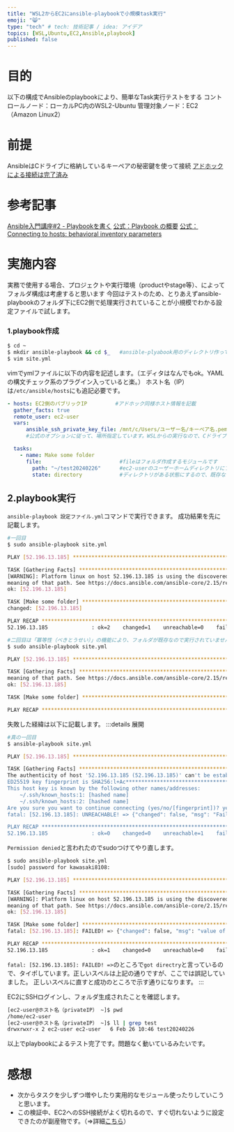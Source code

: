 ```yaml
---
title: "WSL2からEC2にansible-playbookで小規模task実行"
emoji: "😸"
type: "tech" # tech: 技術記事 / idea: アイデア
topics: [WSL,Ubuntu,EC2,Ansible,playbook]
published: false
---
```

# 目的
以下の構成でAnsibleのplaybookにより、簡単なTask実行テストをする
コントロールノード：ローカルPC内のWSL2-Ubuntu
管理対象ノード：EC2（Amazon Linux2）
# 前提
AnsibleはCドライブに格納しているキーペアの秘密鍵を使って接続
[アドホックによる接続は完了済み](https://zenn.dev/kawasaki8108/articles/20240225-ansibleadhoc)
# 参考記事
[Ansible入門講座#2 - Playbookを書く](https://www.youtube.com/watch?v=dS0rT9uSSS4&list=PL_RwLDGrI9OukEWiXyLWKxy-ccuBReL-o&index=2)
[公式：Playbook の概要](https://docs.ansible.com/ansible/2.9_ja/user_guide/playbooks_intro.html#playbooks-intro)
[公式：Connecting to hosts: behavioral inventory parameters](https://docs.ansible.com/ansible/latest/inventory_guide/intro_inventory.html#intro-inventory)

# 実施内容
実務で使用する場合、プロジェクトや実行環境（productやstage等）、によってフォルダ構成は考慮すると思います
今回はテストのため、とりあえずansible-playbookのフォルダ下にEC2側で処理実行されていることが小規模でわかる設定ファイルで試します。
### 1.playbook作成
```bash
$ cd ~
$ mkdir ansible-playbook && cd $_   #ansible-plyabook用のディレクトリ作ってその中に入ります
$ vim site.yml
```
vimでymlファイルに以下の内容を記述します。（エディタはなんでもok。YAMLの構文チェック系のプラグイン入っていると楽。）
ホスト名（IP）は`/etc/ansible/hosts`にも追記必要です。
```yml :site.yml
- hosts: EC2側のパブリックIP         #アドホック同様ホスト情報を記載
  gather_facts: true
  remote_user: ec2-user
  vars:
      ansible_ssh_private_key_file: /mnt/c/Users/ユーザー名/キーペア名.pem
      #公式のオプションに従って、場所指定しています。WSLからの実行なので、Cドライブ側にある秘密鍵の場所になります。

  tasks:
    - name: Make some folder
      file:                         #fileはフォルダ作成するモジュールです
        path: "~/test20240226"      #ec2-userのユーザーホームディレクトリにフォルダ作成します
        state: directory            #ディレクトリがある状態にするので、既存なら実行されませんが、あれば実行されます
```


## 2.playbook実行
`ansible-playbook 設定ファイル.yml`コマンドで実行できます。
成功結果を先に記載します。
```bash
#一回目
$ sudo ansible-playbook site.yml 

PLAY [52.196.13.185] *************************************************************************************************************************************************************************

TASK [Gathering Facts] ***********************************************************************************************************************************************************************
[WARNING]: Platform linux on host 52.196.13.185 is using the discovered Python interpreter at /usr/bin/python3.7, but future installation of another Python interpreter could change the
meaning of that path. See https://docs.ansible.com/ansible-core/2.15/reference_appendices/interpreter_discovery.html for more information.
ok: [52.196.13.185]

TASK [Make some folder] **********************************************************************************************************************************************************************
changed: [52.196.13.185]

PLAY RECAP ***********************************************************************************************************************************************************************************
52.196.13.185              : ok=2    changed=1    unreachable=0    failed=0    skipped=0    rescued=0    ignored=0

#二回目は「冪等性（べきとうせい）」の機能により、フォルダが既存なので実行されていません。ですのでchanged=0となっています。
$ sudo ansible-playbook site.yml

PLAY [52.196.13.185] *************************************************************************************************************************************************************************

TASK [Gathering Facts] ***********************************************************************************************************************************************************************[WARNING]: Platform linux on host 52.196.13.185 is using the discovered Python interpreter at /usr/bin/python3.7, but future installation of another Python interpreter could change the      
meaning of that path. See https://docs.ansible.com/ansible-core/2.15/reference_appendices/interpreter_discovery.html for more information.
ok: [52.196.13.185]

TASK [Make some folder] **********************************************************************************************************************************************************************ok: [52.196.13.185]

PLAY RECAP ***********************************************************************************************************************************************************************************52.196.13.185              : ok=2    changed=0    unreachable=0    failed=0    skipped=0    rescued=0    ignored=0
```

失敗した経緯は以下に記載します。
:::details 展開
```bash
#真の一回目
$ ansible-playbook site.yml

PLAY [52.196.13.185] *************************************************************************************************************************************************************************

TASK [Gathering Facts] ***********************************************************************************************************************************************************************
The authenticity of host '52.196.13.185 (52.196.13.185)' can't be established.
ED25519 key fingerprint is SHA256:l+Ac***************************************
This host key is known by the following other names/addresses:
    ~/.ssh/known_hosts:1: [hashed name]
    ~/.ssh/known_hosts:2: [hashed name]
Are you sure you want to continue connecting (yes/no/[fingerprint])? yes
fatal: [52.196.13.185]: UNREACHABLE! => {"changed": false, "msg": "Failed to connect to the host via ssh: Warning: Permanently added '52.196.13.185' (ED25519) to the list of known hosts.\r\n@@@@@@@@@@@@@@@@@@@@@@@@@@@@@@@@@@@@@@@@@@@@@@@@@@@@@@@@@@@\r\n@         WARNING: UNPROTECTED PRIVATE KEY FILE!          @\r\n@@@@@@@@@@@@@@@@@@@@@@@@@@@@@@@@@@@@@@@@@@@@@@@@@@@@@@@@@@@\r\nPermissions 0555 for '/mnt/c/Users/ユーザー名/キーペア名.pem' are too open.\r\nIt is required that your private key files are NOT accessible by others.\r\nThis private key will be ignored.\r\nLoad key \"/mnt/c/Users/ユーザー名/キーペア名.pem\": bad permissions\r\nec2-user@52.196.13.185: Permission denied (publickey,gssapi-keyex,gssapi-with-mic).", "unreachable": true}

PLAY RECAP ***********************************************************************************************************************************************************************************
52.196.13.185              : ok=0    changed=0    unreachable=1    failed=0    skipped=0    rescued=0    ignored=0
```
`Permission denied`と言われたのでsudoつけてやり直します。
```bash
$ sudo ansible-playbook site.yml
[sudo] password for kawasaki8108:

PLAY [52.196.13.185] *************************************************************************************************************************************************************************

TASK [Gathering Facts] ***********************************************************************************************************************************************************************
[WARNING]: Platform linux on host 52.196.13.185 is using the discovered Python interpreter at /usr/bin/python3.7, but future installation of another Python interpreter could change the
meaning of that path. See https://docs.ansible.com/ansible-core/2.15/reference_appendices/interpreter_discovery.html for more information.
ok: [52.196.13.185]

TASK [Make some folder] **********************************************************************************************************************************************************************
fatal: [52.196.13.185]: FAILED! => {"changed": false, "msg": "value of state must be one of: absent, directory, file, hard, link, touch, got: directry"}

PLAY RECAP ***********************************************************************************************************************************************************************************
52.196.13.185              : ok=1    changed=0    unreachable=0    failed=1    skipped=0    rescued=0    ignored=0
```
`fatal: [52.196.13.185]: FAILED! =>`のところで`got directry`と言っているので、タイポしています。正しいスペルは上記の通りですが、ここでは誤記していました。
正しいスペルに直すと成功のところで示す通りになります。
:::

EC2にSSHログインし、フォルダ生成されたことを確認します。
```bash
[ec2-user@ホスト名（privateIP） ~]$ pwd
/home/ec2-user
[ec2-user@ホスト名（privateIP） ~]$ ll | grep test
drwxrwxr-x 2 ec2-user ec2-user   6 Feb 26 10:46 test20240226
```

以上でplaybookによるテスト完了です。問題なく動いているみたいです。

# 感想
* 次からタスクを少しずつ増やしたり実用的なモジュール使ったりしていこうと思います。
* この検証中、EC2へのSSH接続がよく切れるので、すぐ切れないように設定できたのが副産物です。（⇒詳細[こちら](https://zenn.dev/kawasaki8108/articles/20240226-sshtimeout)）

